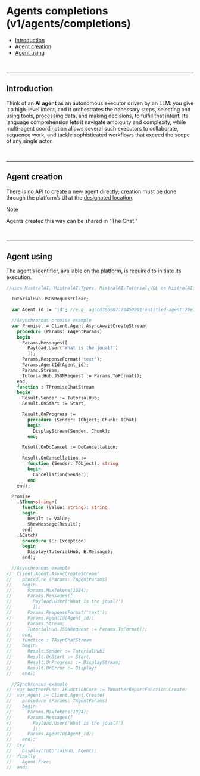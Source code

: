 # Agents completions (v1/agents/completions)

- [Introduction](#introduction)
- [Agent creation](#agent-Creation)
- [Agent using](#agent-using)

<br>

___

## Introduction

Think of an **AI agent** as an autonomous executor driven by an LLM: you give it a high-level intent, and it orchestrates the necessary steps, selecting and using tools, processing data, and making decisions, to fulfill that intent. Its language comprehension lets it navigate ambiguity and complexity, while multi-agent coordination allows several such executors to collaborate, sequence work, and tackle sophisticated workflows that exceed the scope of any single actor.

<br>

___

## Agent creation

There is no API to create a new agent directly; creation must be done through the platform’s UI at the [designated location](https://console.mistral.ai/build/agents). 

>[!NOTE]
>Agents created this way can be shared in “The Chat.”

<br>

___

## Agent using

The agent’s identifier, available on the platform, is required to initiate its execution.

```Pascal
//uses MistralAI, MistralAI.Types, MistralAI.Tutorial.VCL or MistralAI.Tutorial.FMX;

  TutorialHub.JSONRequestClear;

  var Agent_id := 'id'; //e.g. ag:cd365907:20450201:untitled-agent:2be7ed6c

  //Asynchronous promise example
  var Promise := Client.Agent.AsyncAwaitCreateStream(
    procedure (Params: TAgentParams)
    begin
      Params.Messages([
        Payload.User('What is the joual?')
        ]);
      Params.ResponseFormat('text');
      Params.AgentId(Agent_id);
      Params.Stream;
      TutorialHub.JSONRequest := Params.ToFormat();
    end,
    function : TPromiseChatStream
    begin
      Result.Sender := TutorialHub;
      Result.OnStart := Start;

      Result.OnProgress :=
        procedure (Sender: TObject; Chunk: TChat)
        begin
          DisplayStream(Sender, Chunk);
        end;

      Result.OnDoCancel := DoCancellation;

      Result.OnCancellation :=
        function (Sender: TObject): string
        begin
          Cancellation(Sender);
        end
    end);

  Promise
    .&Then<string>(
      function (Value: string): string
      begin
        Result := Value;
        ShowMessage(Result);
      end)
    .&Catch(
      procedure (E: Exception)
      begin
        Display(TutorialHub, E.Message);
      end);

  //Asynchronous example
//  Client.Agent.AsyncCreateStream(
//    procedure (Params: TAgentParams)
//    begin
//      Params.MaxTokens(1024);
//      Params.Messages([
//        Payload.User('What is the joual?')
//        ]);
//      Params.ResponseFormat('text');
//      Params.AgentId(Agent_id);
//      Params.Stream;
//      TutorialHub.JSONRequest := Params.ToFormat();
//    end,
//    function : TAsynChatStream
//    begin
//      Result.Sender := TutorialHub;
//      Result.OnStart := Start;
//      Result.OnProgress := DisplayStream;
//      Result.OnError := Display;
//    end);

  //Synchronous example
//  var WeatherFunc: IFunctionCore := TWeatherReportFunction.Create;
//  var Agent := Client.Agent.Create(
//    procedure (Params: TAgentParams)
//    begin
//      Params.MaxTokens(1024);
//      Params.Messages([
//        Payload.User('What is the joual?')
//        ]);
//      Params.AgentId(Agent_id);
//    end);
//  try
//    Display(TutorialHub, Agent);
//  finally
//    Agent.Free;
//  end;
```

